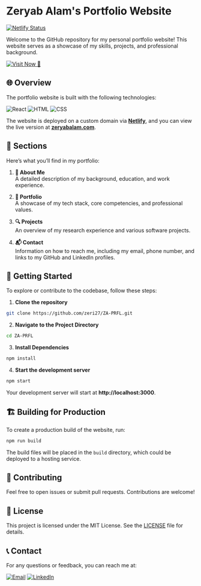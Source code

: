 # Zeryab Alam's Portfolio Website

[![Netlify Status](https://api.netlify.com/api/v1/badges/638f5d9d-3457-498d-bcaa-4bcd6e325578/deploy-status)](https://app.netlify.com/sites/zeryabalam/deploys)

Welcome to the GitHub repository for my personal portfolio website! This website serves as a showcase of my skills, projects, and professional background.

[![Visit Now 🚀](https://img.shields.io/badge/Visit_Now-🚀-ff9900?style=for-the-badge&logo=rocket&logoColor=white)](https://zeryabalam.com/)

## 🌐 Overview

The portfolio website is built with the following technologies:

![React](https://img.shields.io/badge/React-61DAFB?style=for-the-badge&logo=react&logoColor=white)
![HTML](https://img.shields.io/badge/HTML5-E34F26?style=for-the-badge&logo=html5&logoColor=white)
![CSS](https://img.shields.io/badge/CSS3-1572B6?style=for-the-badge&logo=css3&logoColor=white)

The website is deployed on a custom domain via **[Netlify](https://www.netlify.com/)**, and you can view the live version at **[zeryabalam.com](https://zeryabalam.com/)**.

## 📑 Sections

Here’s what you’ll find in my portfolio:

1. **📝 About Me**  
   A detailed description of my background, education, and work experience.

2. **💼 Portfolio**  
   A showcase of my tech stack, core competencies, and professional values.

3. **🔍 Projects**  
   An overview of my research experience and various software projects.

4. **📬 Contact**  
   Information on how to reach me, including my email, phone number, and links to my GitHub and LinkedIn profiles.

## 🚀 Getting Started

To explore or contribute to the codebase, follow these steps:

1. **Clone the repository**

```bash
git clone https://github.com/zeri27/ZA-PRFL.git
```

2. **Navigate to the Project Directory**

```bash
cd ZA-PRFL
```

3. **Install Dependencies**

```bash
npm install
```

4. **Start the development server**

```bash
npm start
```

Your development server will start at **http://localhost:3000**.

## 🏗️ Building for Production

To create a production build of the website, run:

```bash
npm run build
```

The build files will be placed in the `build` directory, which could be deployed to a hosting service.

## 🤝 Contributing

Feel free to open issues or submit pull requests. Contributions are welcome!

## 📜 License

This project is licensed under the MIT License. See the [LICENSE](https://github.com/zeri27/ZA-PRFL/blob/main/LICENSE) file for details.

## 📞 Contact

For any questions or feedback, you can reach me at:

[![Email](https://img.shields.io/badge/Email-zeryabalam272%40icloud.com-blue?style=for-the-badge&logo=gmail&logoColor=white)](mailto:zeryabalam272@icloud.com)
[![LinkedIn](https://img.shields.io/badge/LinkedIn-Zeryab_Alam-blue?style=for-the-badge&logo=linkedin&logoColor=white)](https://www.linkedin.com/in/zeryab-alam-3238b0219/)
